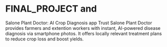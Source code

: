# FINAL_PROJECT and 
Salone Plant Doctor: AI Crop Diagnosis app Trust Salone Plant Doctor provides farmers and extention workers with instant, AI-powered disease diagnosis via smartphone photos. It offers locally relevant treatment plans to reduce crop loss and boost yields.

